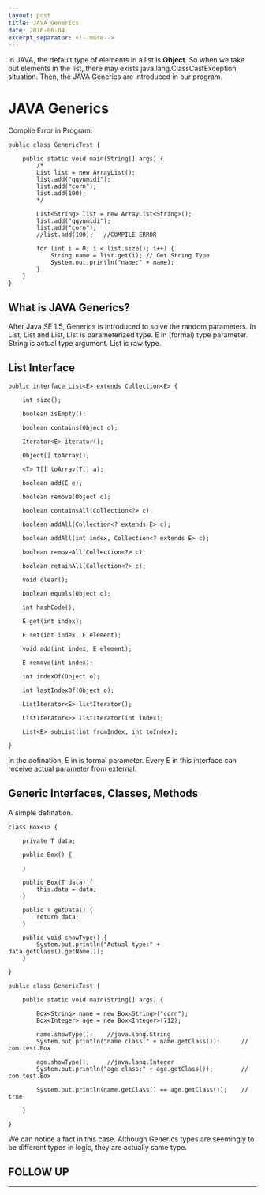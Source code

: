 ```yaml
---
layout: post
title: JAVA Generics
date: 2016-06-04
excerpt_separator: <!--more-->
---
```

In JAVA, the default type of elements in a list is **Object**. So when we take out elements in the list, there may exists java.lang.ClassCastException situation. Then, the JAVA Generics are introduced in our program.


<!--more-->

# JAVA Generics #

Complie Error in Program:


	public class GenericTest {
	
	    public static void main(String[] args) {
	        /*
	        List list = new ArrayList();
	        list.add("qqyumidi");
	        list.add("corn");
	        list.add(100);
	        */
	
	        List<String> list = new ArrayList<String>();
	        list.add("qqyumidi");
	        list.add("corn");
	        //list.add(100);   //COMPILE ERROR
	
	        for (int i = 0; i < list.size(); i++) {
	            String name = list.get(i); // Get String Type
	            System.out.println("name:" + name);
	        }
	    }
	}



## What is JAVA Generics? ##

After Java SE 1.5, Generics is introduced to solve the random parameters. In List<E>, List<String> and List, List<E> is parameterized type. E in (formal) type parameter. String is actual type argument. List is raw type.


## List Interface ##

	public interface List<E> extends Collection<E> {

	    int size();
	
	    boolean isEmpty();
	
	    boolean contains(Object o);
	
	    Iterator<E> iterator();
	
	    Object[] toArray();
	
	    <T> T[] toArray(T[] a);
	
	    boolean add(E e);
	
	    boolean remove(Object o);
	
	    boolean containsAll(Collection<?> c);
	
	    boolean addAll(Collection<? extends E> c);
	
	    boolean addAll(int index, Collection<? extends E> c);
	
	    boolean removeAll(Collection<?> c);
	
	    boolean retainAll(Collection<?> c);
	
	    void clear();
	
	    boolean equals(Object o);
	
	    int hashCode();
	
	    E get(int index);
	
	    E set(int index, E element);
	
	    void add(int index, E element);
	
	    E remove(int index);
	
	    int indexOf(Object o);
	
	    int lastIndexOf(Object o);
	
	    ListIterator<E> listIterator();
	
	    ListIterator<E> listIterator(int index);
	
	    List<E> subList(int fromIndex, int toIndex);

	}

In the defination, E in <E> is formal parameter. Every E in this interface can receive actual parameter from external.

## Generic Interfaces, Classes, Methods ##

A simple defination.


	
	class Box<T> {
	
	    private T data;
	
	    public Box() {
	
	    }
	
	    public Box(T data) {
	        this.data = data;
	    }
	
	    public T getData() {
	        return data;
	    }

		public void showType() {
			System.out.println("Actual type:" + data.getClass().getName());
		}
	
	}

	public class GenericTest {
	
	    public static void main(String[] args) {
	
	        Box<String> name = new Box<String>("corn");
	        Box<Integer> age = new Box<Integer>(712);
			
			name.showType();	//java.lang.String
	        System.out.println("name class:" + name.getClass());      // com.test.Box
			
			age.showType();		//java.lang.Integer
	        System.out.println("age class:" + age.getClass());        // com.test.Box

	        System.out.println(name.getClass() == age.getClass());    // true
	
	    }
	
	}

We can notice a fact in this case. Although Generics types are seemingly to be different types in logic, they are actually same type.

## FOLLOW UP ##


***
